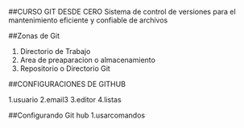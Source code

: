 ##CURSO GIT DESDE CERO
Sistema de control de versiones
para el mantenimiento eficiente y confiable de 
archivos

##Zonas de Git
1. Directorio de Trabajo
2. Area de preaparacion o almacenamiento
3. Repositorio o Directorio Git


##CONFIGURACIONES DE GITHUB


1.usuario
2.email3
3.editor
4.listas

##Configurando Git hub
1.usarcomandos

